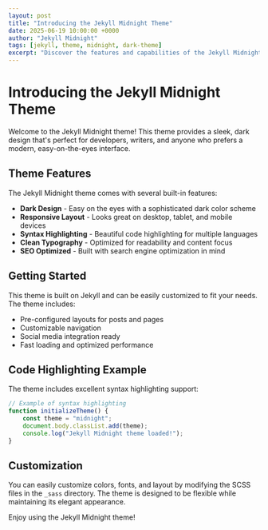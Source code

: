 ```yaml
---
layout: post
title: "Introducing the Jekyll Midnight Theme"
date: 2025-06-19 10:00:00 +0000
author: "Jekyll Midnight"
tags: [jekyll, theme, midnight, dark-theme]
excerpt: "Discover the features and capabilities of the Jekyll Midnight theme - a clean, dark theme perfect for blogs and documentation sites."
---
```


# Introducing the Jekyll Midnight Theme

Welcome to the Jekyll Midnight theme! This theme provides a sleek, dark design that's perfect for developers, writers, and anyone who prefers a modern, easy-on-the-eyes interface.

## Theme Features

The Jekyll Midnight theme comes with several built-in features:

-   **Dark Design** - Easy on the eyes with a sophisticated dark color scheme
-   **Responsive Layout** - Looks great on desktop, tablet, and mobile devices
-   **Syntax Highlighting** - Beautiful code highlighting for multiple languages
-   **Clean Typography** - Optimized for readability and content focus
-   **SEO Optimized** - Built with search engine optimization in mind

## Getting Started

This theme is built on Jekyll and can be easily customized to fit your needs. The theme includes:

-   Pre-configured layouts for posts and pages
-   Customizable navigation
-   Social media integration ready
-   Fast loading and optimized performance

## Code Highlighting Example

The theme includes excellent syntax highlighting support:

```javascript
// Example of syntax highlighting
function initializeTheme() {
	const theme = "midnight";
	document.body.classList.add(theme);
	console.log("Jekyll Midnight theme loaded!");
}
```

## Customization

You can easily customize colors, fonts, and layout by modifying the SCSS files in the `_sass` directory. The theme is designed to be flexible while maintaining its elegant appearance.

Enjoy using the Jekyll Midnight theme!
